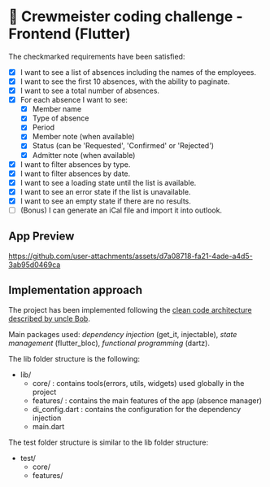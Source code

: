 # 🚀 Crewmeister coding challenge - Frontend (Flutter)

The checkmarked requirements have been satisfied:

- [x] I want to see a list of absences including the names of the employees.
- [x] I want to see the first 10 absences, with the ability to paginate.
- [x] I want to see a total number of absences.
- [x] For each absence I want to see:
  - [x] Member name
  - [x] Type of absence
  - [x] Period
  - [x] Member note (when available)
  - [x] Status (can be 'Requested', 'Confirmed' or 'Rejected')
  - [x] Admitter note (when available)
- [x] I want to filter absences by type.
- [x] I want to filter absences by date.
- [x] I want to see a loading state until the list is available.
- [x] I want to see an error state if the list is unavailable.
- [x] I want to see an empty state if there are no results.
- [ ] (Bonus) I can generate an iCal file and import it into outlook.

## App Preview

https://github.com/user-attachments/assets/d7a08718-fa21-4ade-a4d5-3ab95d0469ca

## Implementation approach

The project has been implemented following the [clean code architecture described by uncle Bob](https://blog.cleancoder.com/uncle-bob/2012/08/13/the-clean-architecture.html).

Main packages used:
*dependency injection* (get_it, injectable), *state management* (flutter_bloc), *functional programming* (dartz).

The lib folder structure is the following:

- lib/
    - core/ : contains tools(errors, utils, widgets) used globally in the project
    - features/ :  contains the main features of the app (absence manager)
    - di_config.dart : contains the configuration for the dependency injection
    - main.dart

The test folder structure is similar to the lib folder structure:

- test/
    - core/
    - features/
